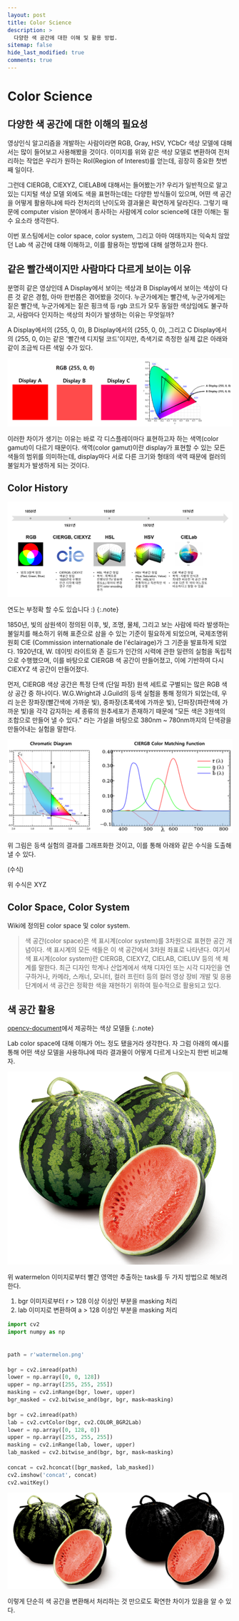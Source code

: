 ```yaml
---
layout: post
title: Color Science
description: >
  다양한 색 공간에 대한 이해 및 활용 방법.
sitemap: false
hide_last_modified: true
comments: true
---
```



# Color Science

## 다양한 색 공간에 대한 이해의 필요성
영상인식 알고리즘을 개발하는 사람이라면 RGB, Gray, HSV, YCbCr 색상 모델에 대해서는 많이 들어보고 사용해봤을 것이다.
이미지를 위와 같은 색상 모델로 변환하여 전처리하는 작업은 우리가 원하는 RoI(Region of Interest)를 얻는데, 굉장히 중요한 첫번째 일이다.

그런데 CIERGB, CIEXYZ, CIELAB에 대해서는 들어봤는가? 
우리가 일반적으로 알고 있는 디지털 색상 모델 외에도 색을 표현하는데는 다양한 방식들이 있으며,
어떤 색 공간을 어떻게 활용하냐에 따라 전처리의 난이도와 결과물은 확연하게 달라진다.
그렇기 때문에 computer vision 분야에서 종사하는 사람에게 color science에 대한 이해는 필수 요소라 생각한다.

이번 포스팅에서는 color space, color system, 그리고 아마 여태까지는 익숙치 않았던 Lab 색 공간에 대해 이해하고, 이를 활용하는 방법에 대해 설명하고자 한다.


## 같은 빨간색이지만 사람마다 다르게 보이는 이유
분명히 같은 영상인데 A Display에서 보이는 색상과 B Display에서 보이는 색상이 다른 것 같은 경험, 아마 한번쯤은 겪어봤을 것이다.
누군가에게는 빨간색, 누군가에게는 짙은 빨간색, 누군가에게는 짙은 핑크색 등 rgb 코드가 모두 동일한 색상임에도 불구하고,
사람마다 인지하는 색상의 차이가 발생하는 이유는 무엇일까?

A Display에서의 (255, 0, 0), B Display에서의 (255, 0, 0), 그리고 C Display에서의 (255, 0, 0)는 같은 '빨간색 디지털 코드'이지만,
측색기로 측정한 실제 값은 아래와 같이 조금씩 다른 색일 수가 있다.

![difference_red](/assets/img/image-processing/color-science/difference_red.png)

이러한 차이가 생기는 이유는 바로 각 디스플레이마다 표현하고자 하는 색역(color gamut)이 다르기 때문이다.
색역(color gamut)이란 display가 표현할 수 있는 모든 색들의 범위를 의미하는데, 
display마다 서로 다른 크기와 형태의 색역 때문에 컬러의 불일치가 발생하게 되는 것이다.


## Color History
![color_history](/assets/img/image-processing/color-science/color_history.png)

연도는 부정확 할 수도 있습니다 :)
{:.note}

1850년, 빛의 삼원색이 정의된 이후, 빛, 조명, 물체, 그리고 보는 사람에 따라 발생하는 불일치를 해소하기 위해 표준으로 삼을 수 있는 기준이 필요하게 되었으며, 
국제조명위원회 CIE (Commission internationale de l'éclairage)가 그 기준을 발표하게 되었다.
1920년대, W. 데이빗 라이트와 존 길드가 인간의 시력에 관한 일련의 실험을 독립적으로 수행했으며, 
이를 바탕으로 CIERGB 색 공간이 만들어졌고, 이에 기반하여 다시 CIEXYZ 색 공간이 만들어졌다.

먼저, CIERGB 색상 공간은 특정 단색 (단일 파장) 원색 세트로 구별되는 많은 RGB 색상 공간 중 하나이다.
W.G.Wright과 J.Guild의 등색 실험을 통해 정의가 되었는데, 
우리 눈은 장파장(빨간색에 가까운 빛), 중파장(초록색에 가까운 빛), 단파장(파란색에 가까운 빛)을 각각 감지하는 세 종류의 원추세포가 존재하기 때문에 
"모든 색은 3원색의 조합으로 만들어 낼 수 있다." 라는 가설을 바탕으로 380nm ~ 780nm까지의 단색광을 만들어내는 실험을 말한다.

![CIERGB](/assets/img/image-processing/color-science/CIERGB.png)

위 그림은 등색 실험의 결과를 그래프화한 것이고, 이를 통해 아래와 같은 수식을 도출해 낼 수 있다.

(수식)

위 수식은 XYZ


## Color Space, Color System
Wiki에 정의된 color space 및 color system.
> 색 공간(color space)은 색 표시계(color system)를 3차원으로 표현한 공간 개념이다. 
> 색 표시계의 모든 색들은 이 색 공간에서 3차원 좌표로 나타낸다.
> 여기서 색 표시계(color system)란 CIERGB, CIEXYZ, CIELAB, CIELUV 등의 색 체계를 말한다. 
> 최근 디자인 학계나 산업계에서 색채 디자인 또는 시각 디자인을 연구하거나, 카메라, 스캐너, 모니터, 컬러 프린터 등의 컬러 영상 장비 개발 및 응용 단계에서 색 공간은 정확한 색을 재현하기 위하여 필수적으로 활용되고 있다.


## 색 공간 활용

[opencv-document](https://docs.opencv.org/4.7.0/d8/d01/group__imgproc__color__conversions.html)에서 제공하는 색상 모델들
{:.note}

Lab color space에 대해 이해가 어느 정도 됐을거라 생각한다.
자 그럼 아래의 예시를 통해 어떤 색상 모델을 사용하냐에 따라 결과물이 어떻게 다르게 나오는지 한번 비교해자.
 
![watermelon](/assets/img/image-processing/color-science/watermelon.png)

위 watermelon 이미지로부터 빨간 영역만 추출하는 task를 두 가지 방법으로 해보려한다.
1. bgr 이미지로부터 r > 128 이상 이상인 부분을 masking 처리
2. lab 이미지로 변환하여 a > 128 이상인 부분을 masking 처리

~~~python
import cv2
import numpy as np


path = r'watermelon.png'

bgr = cv2.imread(path)
lower = np.array([0, 0, 128])
upper = np.array([255, 255, 255])
masking = cv2.inRange(bgr, lower, upper)
bgr_masked = cv2.bitwise_and(bgr, bgr, mask=masking)

bgr = cv2.imread(path)
lab = cv2.cvtColor(bgr, cv2.COLOR_BGR2Lab)
lower = np.array([0, 128, 0])
upper = np.array([255, 255, 255])
masking = cv2.inRange(lab, lower, upper)
lab_masked = cv2.bitwise_and(bgr, bgr, mask=masking)

concat = cv2.hconcat([bgr_masked, lab_masked])
cv2.imshow('concat', concat)
cv2.waitKey()
~~~

![watermelon_concat](/assets/img/image-processing/color-science/watermelon_concat.png)

이렇게 단순히 색 공간을 변환해서 처리하는 것 만으로도 확연한 차이가 있을을 알 수 있다.